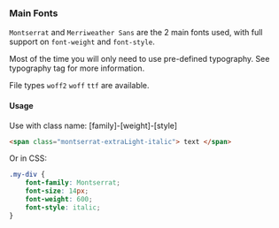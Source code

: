 ### Main Fonts

`Montserrat` and `Merriweather Sans` are the 2 main fonts used,
with full support on `font-weight` and `font-style`.

Most of the time you will only need to use pre-defined typography. See typography tag for more information.

File types `woff2` `woff` `ttf` are available.

#### Usage
Use with class name: [family]-[weight]-[style]

```html
<span class="montserrat-extraLight-italic"> text </span>
```

Or in CSS:

```css
.my-div {
    font-family: Montserrat;
    font-size: 14px;
    font-weight: 600;
    font-style: italic;
}
```

